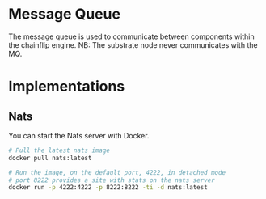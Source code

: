 # Message Queue

The message queue is used to communicate between components within the chainflip engine. NB: The substrate node never communicates with the MQ.

# Implementations

## Nats

You can start the Nats server with Docker.

```bash
# Pull the latest nats image
docker pull nats:latest

# Run the image, on the default port, 4222, in detached mode
# port 8222 provides a site with stats on the nats server
docker run -p 4222:4222 -p 8222:8222 -ti -d nats:latest
```